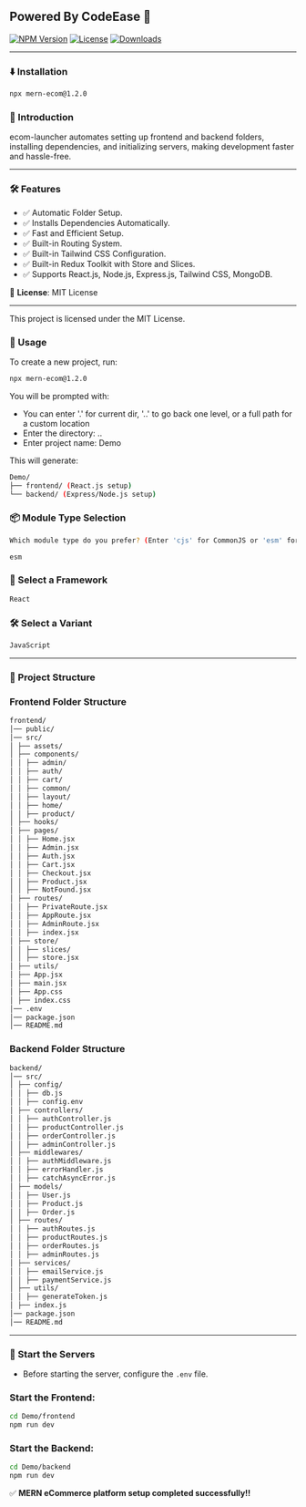## Powered By CodeEase 🚀

[![NPM Version](https://img.shields.io/npm/v/ecom-launcher.svg)](https://www.npmjs.com/package/ecom-launcher)
[![License](https://img.shields.io/npm/l/ecom-launcher.svg)](https://github.com/yourusername/ecom-launcher/blob/main/LICENSE)
[![Downloads](https://img.shields.io/npm/dm/ecom-launcher.svg)](https://www.npmjs.com/package/ecom-launcher)

---

### ⬇️ Installation

```sh
npx mern-ecom@1.2.0
```

### 🚀 Introduction

ecom-launcher automates setting up frontend and backend folders, installing dependencies, and initializing servers, making development faster and hassle-free.

---

### 🛠 Features

- ✅ Automatic Folder Setup.
- ✅ Installs Dependencies Automatically.
- ✅ Fast and Efficient Setup.
- ✅ Built-in Routing System.
- ✅ Built-in Tailwind CSS Configuration.
- ✅ Built-in Redux Toolkit with Store and Slices.
- ✅ Supports React.js, Node.js, Express.js, Tailwind CSS, MongoDB.

📜 **License**: MIT License

---

This project is licensed under the MIT License.

### 🎯 Usage

To create a new project, run:

```sh
npx mern-ecom@1.2.0
```

You will be prompted with:

- You can enter '.' for current dir, '..' to go back one level, or a full path for a custom location
- Enter the directory: ..
- Enter project name: Demo

This will generate:

```sh
Demo/
├── frontend/ (React.js setup)
└── backend/ (Express/Node.js setup)
```

### 📦 Module Type Selection

```sh
Which module type do you prefer? (Enter 'cjs' for CommonJS or 'esm' for ES Module):
```

```sh
esm
```

### 🎨 Select a Framework

```sh
React
```

### 🛠 Select a Variant

```sh
JavaScript
```

---

### 📂 Project Structure

### **Frontend Folder Structure**

```sh
frontend/
│── public/
│── src/
│ ├── assets/
│ ├── components/
│ │ ├── admin/
│ │ ├── auth/
│ │ ├── cart/
│ │ ├── common/
│ │ ├── layout/
│ │ ├── home/
│ │ ├── product/
│ ├── hooks/
│ ├── pages/
│ │ ├── Home.jsx
│ │ ├── Admin.jsx
│ │ ├── Auth.jsx
│ │ ├── Cart.jsx
│ │ ├── Checkout.jsx
│ │ ├── Product.jsx
│ │ ├── NotFound.jsx
│ ├── routes/
│ │ ├── PrivateRoute.jsx
│ │ ├── AppRoute.jsx
│ │ ├── AdminRoute.jsx
│ │ ├── index.jsx
│ ├── store/
│ │ ├── slices/
│ │ ├── store.jsx
│ ├── utils/
│ ├── App.jsx
│ ├── main.jsx
│ ├── App.css
│ ├── index.css
│── .env
│── package.json
│── README.md
```

### **Backend Folder Structure**

```sh
backend/
│── src/
│ ├── config/
│ │ ├── db.js
│ │ ├── config.env
│ ├── controllers/
│ │ ├── authController.js
│ │ ├── productController.js
│ │ ├── orderController.js
│ │ ├── adminController.js
│ ├── middlewares/
│ │ ├── authMiddleware.js
│ │ ├── errorHandler.js
│ │ ├── catchAsyncError.js
│ ├── models/
│ │ ├── User.js
│ │ ├── Product.js
│ │ ├── Order.js
│ ├── routes/
│ │ ├── authRoutes.js
│ │ ├── productRoutes.js
│ │ ├── orderRoutes.js
│ │ ├── adminRoutes.js
│ ├── services/
│ │ ├── emailService.js
│ │ ├── paymentService.js
│ ├── utils/
│ │ ├── generateToken.js
│ ├── index.js
│── package.json
│── README.md
```

---

### 🚀 Start the Servers

- Before starting the server, configure the `.env` file.

### Start the Frontend:

```sh
cd Demo/frontend
npm run dev
```

### Start the Backend:

```sh
cd Demo/backend
npm run dev
```

✅ **MERN eCommerce platform setup completed successfully!!**
